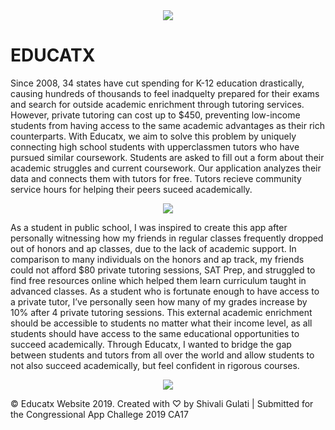 <center><img src = "https://cdn.glitch.com/4d634373-ba9a-4650-ab52-95880333cafc%2Fthumbnail.PNG?v=1572739808489"></center>

<h1>
  EDUCATX
</h1>

<p>Since 2008, 34 states have cut spending for K-12 education
                drastically, causing hundreds of thousands to feel inadquelty
                prepared for their exams and search for outside academic
                enrichment through tutoring services. However, private tutoring
                can cost up to $450, preventing low-income students from having
                access to the same academic advantages as their rich
                counterparts. With Educatx, we aim to solve this problem by
                uniquely connecting high school students with upperclassmen
                tutors who have pursued similar coursework. Students are asked
                to fill out a form about their academic struggles and current
                coursework. Our application analyzes their data and connects
                them with tutors for free. Tutors recieve community service
                hours for helping their peers suceed academically.
  <p>

<center><img src = "https://cdn.glitch.com/4d634373-ba9a-4650-ab52-95880333cafc%2Fgithub2.PNG?v=1572740030001"></center>

<p>As a student in public school, I was inspired to create this app after personally witnessing how my friends in regular classes frequently dropped out of honors and ap classes, due to the lack of academic support.  In comparison to many individuals on the honors and ap track, my friends could not afford $80 private tutoring sessions, SAT Prep, and struggled to find free resources online which helped them learn curriculum taught in advanced classes.   As a student who is fortunate enough to have access to a private tutor, I’ve personally seen how many of my grades increase by 10% after 4 private tutoring sessions.  This external academic enrichment should be accessible to students no matter what their income level, as all students should have access to the same educational opportunities to succeed academically.   Through Educatx, I wanted to bridge the gap between students and tutors from all over the world and allow students to not also succeed academically, but feel confident in rigorous courses.</p>

<center><img src = "https://cdn.glitch.com/4d634373-ba9a-4650-ab52-95880333cafc%2Fgithub3.PNG?v=1572740107629"></center>

<p>© Educatx Website 2019. Created with ♡ by Shivali Gulati | Submitted for the Congressional App Challege 2019 CA17</p>


